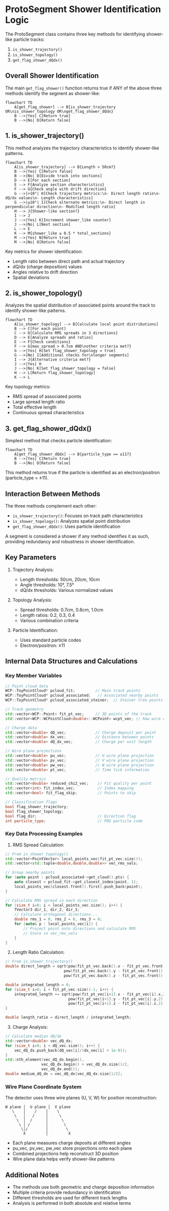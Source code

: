 # ProtoSegment Shower Identification Logic

The ProtoSegment class contains three key methods for identifying shower-like particle tracks:

1. `is_shower_trajectory()` 
2. `is_shower_topology()`
3. `get_flag_shower_dQdx()`

## Overall Shower Identification

The main `get_flag_shower()` function returns true if ANY of the above three methods identify the segment as shower-like:

```mermaid
flowchart TD
    A[get_flag_shower] --> B{is_shower_trajectory OR\nis_shower_topology OR\nget_flag_shower_dQdx}
    B -->|Yes| C[Return true]
    B -->|No| D[Return false]
```

## 1. is_shower_trajectory()

This method analyzes the trajectory characteristics to identify shower-like patterns.

```mermaid
flowchart TD
    A[is_shower_trajectory] --> B{Length > 50cm?}
    B -->|Yes| C[Return false]
    B -->|No| D[Divide track into sections]
    D --> E[For each section]
    E --> F{Analyze section characteristics}
    F --> G{Check angle with drift direction}
    G -->|>10°| H[Check trajectory metrics:\n- Direct length ratio\n- dQ/dx values\n- Length characteristics]
    G -->|≤10°| I[Check alternate metrics:\n- Direct length in perpendicular direction\n- Modified length ratio]
    H --> J{Shower-like section?}
    I --> J
    J -->|Yes| K[Increment shower_like counter]
    J -->|No| L[Next section]
    L --> E
    K --> M{shower_like ≥ 0.5 * total_sections}
    M -->|Yes| N[Return true]
    M -->|No| O[Return false]

```

Key metrics for shower identification:
- Length ratio between direct path and actual trajectory
- dQ/dx (charge deposition) values
- Angles relative to drift direction
- Spatial deviations

## 2. is_shower_topology()

Analyzes the spatial distribution of associated points around the track to identify shower-like patterns.

```mermaid
flowchart TD
    A[is_shower_topology] --> B[Calculate local point distributions]
    B --> C[For each point]
    C --> D[Calculate RMS spreads in 3 directions]
    D --> E[Analyze spreads and ratios]
    E --> F{Check conditions}
    F --> G{max_spread > 0.7cm AND\nother criteria met?}
    G -->|Yes| H[Set flag_shower_topology = true]
    G -->|No| I[Additional checks for\nlonger segments]
    I --> J{Alternative criteria met?}
    J -->|Yes| H
    J -->|No| K[Set flag_shower_topology = false]
    H --> L[Return flag_shower_topology]
    K --> L
```

Key topology metrics:
- RMS spread of associated points
- Large spread length ratio
- Total effective length
- Continuous spread characteristics

## 3. get_flag_shower_dQdx()

Simplest method that checks particle identification:

```mermaid
flowchart TD
    A[get_flag_shower_dQdx] --> B{particle_type == ±11?}
    B -->|Yes| C[Return true]
    B -->|No| D[Return false]
```

This method returns true if the particle is identified as an electron/positron (particle_type = ±11).

## Interaction Between Methods

The three methods complement each other:

- `is_shower_trajectory()`: Focuses on track path characteristics
- `is_shower_topology()`: Analyzes spatial point distribution
- `get_flag_shower_dQdx()`: Uses particle identification

A segment is considered a shower if any method identifies it as such, providing redundancy and robustness in shower identification.

## Key Parameters

1. Trajectory Analysis:
   - Length thresholds: 50cm, 20cm, 10cm
   - Angle thresholds: 10°, 7.5°
   - dQ/dx thresholds: Various normalized values

2. Topology Analysis:
   - Spread thresholds: 0.7cm, 0.8cm, 1.0cm
   - Length ratios: 0.2, 0.3, 0.4
   - Various combination criteria

3. Particle Identification:
   - Uses standard particle codes
   - Electron/positron: ±11

## Internal Data Structures and Calculations

### Key Member Variables

```cpp
// Point cloud data
WCP::ToyPointCloud* pcloud_fit;         // Main track points
WCP::ToyPointCloud* pcloud_associated;   // Associated nearby points
WCP::ToyPointCloud* pcloud_associated_steiner;  // Steiner tree points

// Track geometry
std::vector<WCP::Point> fit_pt_vec;     // 3D points of the track
std::vector<WCP::WCPointCloud<double>::WCPoint> wcpt_vec; // Raw wire chamber points

// Charge data 
std::vector<double> dQ_vec;             // Charge deposit per point
std::vector<double> dx_vec;             // Distance between points
std::vector<double> dQ_dx_vec;          // Charge per unit length

// Wire plane projections
std::vector<double> pu_vec;             // U wire plane projection  
std::vector<double> pv_vec;             // V wire plane projection
std::vector<double> pw_vec;             // W wire plane projection
std::vector<double> pt_vec;             // Time tick information

// Quality metrics
std::vector<double> reduced_chi2_vec;    // Fit quality per point
std::vector<int> fit_index_vec;          // Index mapping
std::vector<bool> fit_flag_skip;         // Points to skip

// Classification flags
bool flag_shower_trajectory;
bool flag_shower_topology; 
bool flag_dir;                           // Direction flag
int particle_type;                       // PDG particle code
```

### Key Data Processing Examples

1. RMS Spread Calculation:
```cpp
// From is_shower_topology()
std::vector<PointVector> local_points_vec(fit_pt_vec.size());
std::vector<std::tuple<double,double,double>> vec_rms_vals;

// Group nearby points
for (auto point : pcloud_associated->get_cloud().pts) {
    auto closest = pcloud_fit->get_closest_index(point, 1);
    local_points_vec[closest.front().first].push_back(point);
}

// Calculate RMS spread in each direction
for (size_t i=0; i < local_points_vec.size(); i++) {
    TVector3 dir_1, dir_2, dir_3;
    // Calculate orthogonal directions...
    double rms_1 = 0, rms_2 = 0, rms_3 = 0;
    for (auto& p : local_points_vec[i]) {
        // Project point onto directions and calculate RMS
        // Store in vec_rms_vals
    }
}
```

2. Length Ratio Calculation:
```cpp
// From is_shower_trajectory() 
double direct_length = sqrt(pow(fit_pt_vec.back().x - fit_pt_vec.front().x,2) +
                          pow(fit_pt_vec.back().y - fit_pt_vec.front().y,2) +
                          pow(fit_pt_vec.back().z - fit_pt_vec.front().z,2));

double integrated_length = 0;
for (size_t i=0; i < fit_pt_vec.size()-1; i++) {
    integrated_length += sqrt(pow(fit_pt_vec[i+1].x - fit_pt_vec[i].x,2) +
                            pow(fit_pt_vec[i+1].y - fit_pt_vec[i].y,2) + 
                            pow(fit_pt_vec[i+1].z - fit_pt_vec[i].z,2));
}

double length_ratio = direct_length / integrated_length;
```

3. Charge Analysis:
```cpp
// Calculate median dQ/dx
std::vector<double> vec_dQ_dx;
for (size_t i=0; i < dQ_vec.size(); i++) {
    vec_dQ_dx.push_back(dQ_vec[i]/(dx_vec[i] + 1e-9));
}
std::nth_element(vec_dQ_dx.begin(), 
                vec_dQ_dx.begin() + vec_dQ_dx.size()/2, 
                vec_dQ_dx.end());
double medium_dQ_dx = vec_dQ_dx[vec_dQ_dx.size()/2];
```

### Wire Plane Coordinate System

The detector uses three wire planes (U, V, W) for position reconstruction:

```plaintext
W plane │  U plane │  V plane
   \    │    /    │    \
    \   │   /     │     \
     \  │  /      │      \
      \ │ /       │       \
       \│/        │        \
        X         │         X
```

- Each plane measures charge deposits at different angles
- pu_vec, pv_vec, pw_vec store projections onto each plane
- Combined projections help reconstruct 3D position
- Wire plane data helps verify shower-like patterns

## Additional Notes

- The methods use both geometric and charge deposition information
- Multiple criteria provide redundancy in identification
- Different thresholds are used for different track lengths
- Analysis is performed in both absolute and relative terms